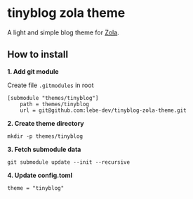# tinyblog zola theme
A light and simple blog theme for [Zola](https://github.com/getzola/zola).

## How to install

**1. Add git module**

Create file `.gitmodules` in root

```
[submodule "themes/tinyblog"]
	path = themes/tinyblog
	url = git@github.com:lebe-dev/tinyblog-zola-theme.git
```

**2. Create theme directory**

```shell script
mkdir -p themes/tinyblog
```

**3. Fetch submodule data**

```shell script
git submodule update --init --recursive
```

**4. Update config.toml**

```
theme = "tinyblog"
```
